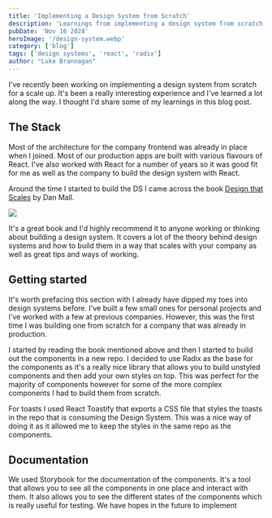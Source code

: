 ```yaml
---
title: 'Implementing a Design System from Scratch'
description: 'Learnings from implementing a design system from scratch for a scale up'
pubDate: 'Nov 16 2024'
heroImage: '/design-system.webp'
category: ['blog']
tags: ['design systems', 'react', 'radix']
author: "Luke Brannagan"
---
```


I've recently been working on implementing a design system from scratch for a scale up. It's been a really interesting experience and I've learned a lot along the way. I thought I'd share some of my learnings in this blog post.

## The Stack

Most of the architecture for the company frontend was already in place when I joined. Most of our production apps are built with various flavours of React. I've also worked with React for a number of years so it was good fit for me as well as the company to build the design system with React.


Around the time I started to build the DS I came across the book <a href="https://www.amazon.co.uk/Design-That-Scales-Creating-Sustainable/dp/1959029215" target="_blank">Design that Scales</a> by Dan Mall. 


<img src="/design-that-scales.webp">


It's a great book and I'd highly recommend it to anyone working or thinking about building a design system. It covers a lot of the theory behind design systems and how to build them in a way that scales with your company as well as great tips and ways of working.

## Getting started


It's worth prefacing this section with I already have dipped my toes into design systems before. I've built a few small ones for personal projects and I've worked with a few at previous companies. However, this was the first time I was building one from scratch for a company that was already in production.


I started by reading the book mentioned above and then I started to build out the components in a new repo. I decided to use Radix as the base for the components as it's a really nice library that allows you to build unstyled components and then add your own styles on top. This was perfect for the majority of components however for some of the more complex components I had to build them from scratch.


For toasts I used React Toastify that exports a CSS file that styles the toasts in the repo that is consuming the Design System. This was a nice way of doing it as it allowed me to keep the styles in the same repo as the components.


## Documentation

We used Storybook for the documentation of the components. It's a tool that allows you to see all the components in one place and interact with them. It also allows you to see the different states of the components which is really useful for testing. We have hopes in the future to implement 
